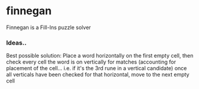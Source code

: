 # finnegan
Finnegan is a Fill-Ins puzzle solver

### Ideas..
Best possible solution: Place a word horizontally on the first empty cell, then check every cell the word is on vertically for matches (accounting for placement of the cell... i.e. if it's the 3rd rune in a vertical candidate)
once all verticals have been checked for that horizontal, move to the next empty cell
